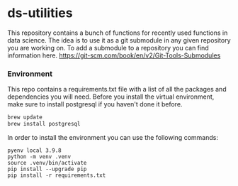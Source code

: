# ds-utilities
This repository contains a bunch of functions for recently used functions in data science. The idea is to use it as a git submodule in any given repository you are working on. To add a submodule to a repository you can find information here. https://git-scm.com/book/en/v2/Git-Tools-Submodules

### Environment

This repo contains a requirements.txt file with a list of all the packages and dependencies you will need. Before you install the virtual environment, make sure to install postgresql if you haven't done it before.

```bash
brew update
brew install postgresql
```

In order to install the environment you can use the following commands:

```
pyenv local 3.9.8
python -m venv .venv
source .venv/bin/activate
pip install --upgrade pip
pip install -r requirements.txt
```

